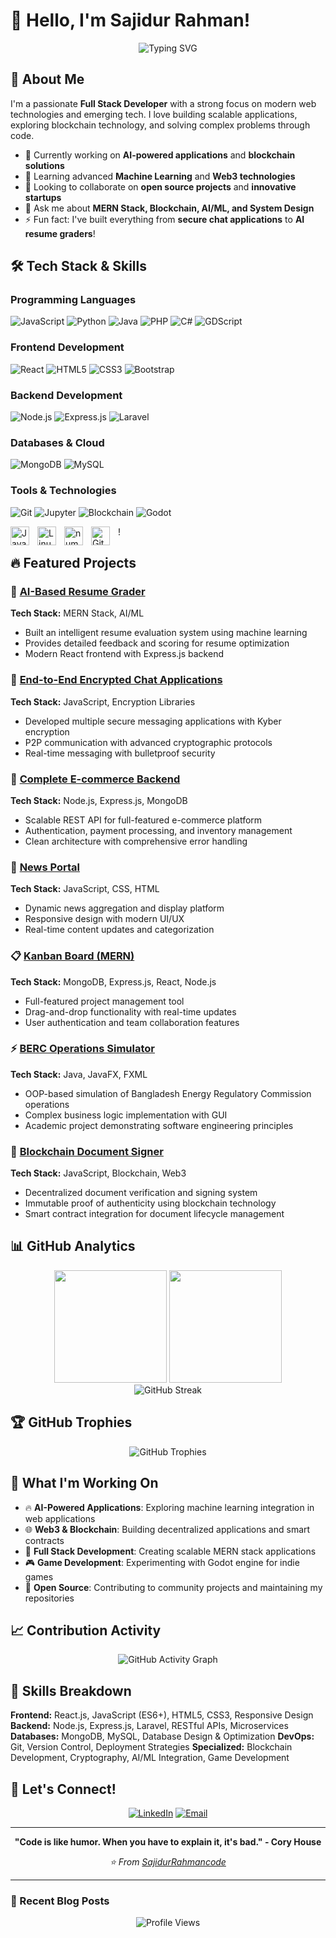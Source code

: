 # 👋 Hello, I'm Sajidur Rahman!

<div align="center">
  <img src="https://readme-typing-svg.herokuapp.com?font=Fira+Code&pause=1000&color=2E9EF7&width=435&lines=Full+Stack+Developer;Aspiring+MERN+Stack+Developer;Blockchain++Enthusiast;Problem+Solver;AI+%26+ML+Explorer" alt="Typing SVG" />
</div>

## 🚀 About Me

I'm a passionate **Full Stack Developer** with a strong focus on modern web technologies and emerging tech. I love building scalable applications, exploring blockchain technology, and solving complex problems through code.

- 🔭 Currently working on **AI-powered applications** and **blockchain solutions**
- 🌱 Learning advanced **Machine Learning** and **Web3 technologies**
- 👯 Looking to collaborate on **open source projects** and **innovative startups**
- 💬 Ask me about **MERN Stack, Blockchain, AI/ML, and System Design**
- ⚡ Fun fact: I've built everything from **secure chat applications** to **AI resume graders**!

## 🛠️ Tech Stack & Skills

### Programming Languages
![JavaScript](https://img.shields.io/badge/-JavaScript-F7DF1E?style=flat-square&logo=javascript&logoColor=black)
![Python](https://img.shields.io/badge/-Python-3776AB?style=flat-square&logo=python&logoColor=white)
![Java](https://img.shields.io/badge/-Java-007396?style=flat-square&logo=java&logoColor=white)
![PHP](https://img.shields.io/badge/-PHP-777BB4?style=flat-square&logo=php&logoColor=white)
![C#](https://img.shields.io/badge/-C%23-239120?style=flat-square&logo=c-sharp&logoColor=white)
![GDScript](https://img.shields.io/badge/-GDScript-478CBF?style=flat-square&logo=godot-engine&logoColor=white)

### Frontend Development
![React](https://img.shields.io/badge/-React-61DAFB?style=flat-square&logo=react&logoColor=black)
![HTML5](https://img.shields.io/badge/-HTML5-E34F26?style=flat-square&logo=html5&logoColor=white)
![CSS3](https://img.shields.io/badge/-CSS3-1572B6?style=flat-square&logo=css3&logoColor=white)
![Bootstrap](https://img.shields.io/badge/-Bootstrap-7952B3?style=flat-square&logo=bootstrap&logoColor=white)

### Backend Development
![Node.js](https://img.shields.io/badge/-Node.js-339933?style=flat-square&logo=node.js&logoColor=white)
![Express.js](https://img.shields.io/badge/-Express.js-000000?style=flat-square&logo=express&logoColor=white)
![Laravel](https://img.shields.io/badge/-Laravel-FF2D20?style=flat-square&logo=laravel&logoColor=white)

### Databases & Cloud
![MongoDB](https://img.shields.io/badge/-MongoDB-47A248?style=flat-square&logo=mongodb&logoColor=white)
![MySQL](https://img.shields.io/badge/-MySQL-4479A1?style=flat-square&logo=mysql&logoColor=white)

### Tools & Technologies
![Git](https://img.shields.io/badge/-Git-F05032?style=flat-square&logo=git&logoColor=white)
![Jupyter](https://img.shields.io/badge/-Jupyter-F37626?style=flat-square&logo=jupyter&logoColor=white)
![Blockchain](https://img.shields.io/badge/-Blockchain-121D33?style=flat-square&logo=blockchain-dot-com&logoColor=white)
![Godot](https://img.shields.io/badge/-Godot-478CBF?style=flat-square&logo=godot-engine&logoColor=white)

<img align="left" alt="Java" width="30px" style="padding-right:10px;" src="https://cdn.jsdelivr.net/gh/devicons/devicon/icons/java/java-original.svg"/>
<img align="left" alt="Linux" width="30px" style="padding-right:10px;" src="https://cdn.jsdelivr.net/gh/devicons/devicon/icons/linux/linux-original.svg" />
<img align="left" alt="numpy" width="30px" style="padding-right:10px;" src="https://cdn.jsdelivr.net/gh/devicons/devicon@latest/icons/numpy/numpy-original-wordmark.svg" />    
<img align="left" alt="GitHub" width="30px" style="padding-right:10px;" src="https://cdn.jsdelivr.net/gh/devicons/devicon/icons/github/github-original.svg" />

!
## 🔥 Featured Projects

### 🤖 [AI-Based Resume Grader](https://github.com/SajidurRahmancode/AI-Based-Resume-Grader-using-MERN)
**Tech Stack:** MERN Stack, AI/ML
- Built an intelligent resume evaluation system using machine learning
- Provides detailed feedback and scoring for resume optimization
- Modern React frontend with Express.js backend

### 🔐 [End-to-End Encrypted Chat Applications](https://github.com/SajidurRahmancode/End-to-End-encrypted-Chat)
**Tech Stack:** JavaScript, Encryption Libraries
- Developed multiple secure messaging applications with Kyber encryption
- P2P communication with advanced cryptographic protocols
- Real-time messaging with bulletproof security

### 🏢 [Complete E-commerce Backend](https://github.com/SajidurRahmancode/Complete-E-commerce-project-Backend)
**Tech Stack:** Node.js, Express.js, MongoDB
- Scalable REST API for full-featured e-commerce platform
- Authentication, payment processing, and inventory management
- Clean architecture with comprehensive error handling

### 📰 [News Portal](https://github.com/SajidurRahmancode/News-Portal-Public)
**Tech Stack:** JavaScript, CSS, HTML
- Dynamic news aggregation and display platform
- Responsive design with modern UI/UX
- Real-time content updates and categorization

### 📋 [Kanban Board (MERN)](https://github.com/SajidurRahmancode/Kanban-board-Using-Mern)
**Tech Stack:** MongoDB, Express.js, React, Node.js
- Full-featured project management tool
- Drag-and-drop functionality with real-time updates
- User authentication and team collaboration features

### ⚡ [BERC Operations Simulator](https://github.com/SajidurRahmancode/Simulating-operations-of-BERC-using-Java-and-fxml)
**Tech Stack:** Java, JavaFX, FXML
- OOP-based simulation of Bangladesh Energy Regulatory Commission operations
- Complex business logic implementation with GUI
- Academic project demonstrating software engineering principles

### 🔗 [Blockchain Document Signer](https://github.com/SajidurRahmancode/Blockchain-based-document-signer)
**Tech Stack:** JavaScript, Blockchain, Web3
- Decentralized document verification and signing system
- Immutable proof of authenticity using blockchain technology
- Smart contract integration for document lifecycle management

## 📊 GitHub Analytics

<div align="center">
  <img height="180em" src="https://github-readme-stats.vercel.app/api?username=SajidurRahmancode&show_icons=true&theme=tokyonight&include_all_commits=true&count_private=true"/>
  <img height="180em" src="https://github-readme-stats.vercel.app/api/top-langs/?username=SajidurRahmancode&layout=compact&langs_count=8&theme=tokyonight"/>
</div>

<div align="center">
  <img src="https://github-readme-streak-stats.herokuapp.com/?user=SajidurRahmancode&theme=tokyonight" alt="GitHub Streak" />
</div>

## 🏆 GitHub Trophies
<div align="center">
  <img src="https://github-profile-trophy.vercel.app/?username=SajidurRahmancode&theme=tokyonight&no-frame=false&no-bg=false&margin-w=4" alt="GitHub Trophies" />
</div>

## 💼 What I'm Working On

- 🔥 **AI-Powered Applications**: Exploring machine learning integration in web applications
- 🌐 **Web3 & Blockchain**: Building decentralized applications and smart contracts
- 📱 **Full Stack Development**: Creating scalable MERN stack applications
- 🎮 **Game Development**: Experimenting with Godot engine for indie games
- 🚀 **Open Source**: Contributing to community projects and maintaining my repositories

## 📈 Contribution Activity

<div align="center">
  <img src="https://github-readme-activity-graph.vercel.app/graph?username=SajidurRahmancode&theme=tokyo-night" alt="GitHub Activity Graph" />
</div>

## 🎯 Skills Breakdown

**Frontend:** React.js, JavaScript (ES6+), HTML5, CSS3, Responsive Design
**Backend:** Node.js, Express.js, Laravel, RESTful APIs, Microservices
**Databases:** MongoDB, MySQL, Database Design & Optimization
**DevOps:** Git, Version Control, Deployment Strategies
**Specialized:** Blockchain Development, Cryptography, AI/ML Integration, Game Development

## 🤝 Let's Connect!

<div align="center">
  
[![LinkedIn](https://img.shields.io/badge/-LinkedIn-0077B5?style=for-the-badge&logo=linkedin&logoColor=white)](https://www.linkedin.com/in/iamsajidur/)
[![Email](https://img.shields.io/badge/-Email-D14836?style=for-the-badge&logo=gmail&logoColor=white)](mailto:sajidurrahman172@gmail.com)

</div>

---

<div align="center">
  
**"Code is like humor. When you have to explain it, it's bad." - Cory House**

*⭐ From [SajidurRahmancode](https://github.com/SajidurRahmancode)*

</div>

---

### 📝 Recent Blog Posts
<!-- BLOG-POST-LIST:START -->
<!-- BLOG-POST-LIST:END -->

<div align="center">
  <img src="https://komarev.com/ghpvc/?username=SajidurRahmancode&color=blueviolet&style=flat-square&label=Profile+Views" alt="Profile Views" />
</div>
